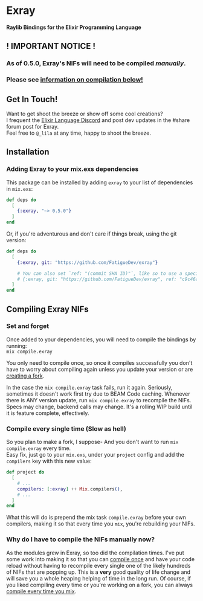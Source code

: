 # Exray

**Raylib Bindings for the Elixir Programming Language**

## ! IMPORTANT NOTICE !
### As of 0.5.0, Exray's NIFs will need to be compiled _manually_.
### Please see [information on compilation below!](#compiling-exray-nifs)

## Get In Touch!
Want to get shoot the breeze or show off some cool creations?\
I frequent the [Elixir Language Discord](https://discord.gg/elixir) and post dev updates in the #share forum post for Exray.\
Feel free to `@_lila` at any time, happy to shoot the breeze.

## Installation

### Adding Exray to your mix.exs dependencies

This package can be installed by adding `exray` to your list of dependencies in `mix.exs`:

```elixir
def deps do
  [
    {:exray, "~> 0.5.0"}
  ]
end
```

Or, if you're adventurous and don't care if things break, using the git version:

```elixir
def deps do
  [
    {:exray, git: "https://github.com/FatigueDev/exray"}

    # You can also set `ref: "(commit SHA ID)"`, like so to use a specific commit!
    # {:exray, git: "https://github.com/FatigueDev/exray", ref: "c9c46aa645b0c0964e6d28dc24d6557ee7d258a3"}
  ]
end
```


## Compiling Exray NIFs

### Set and forget

Once added to your dependencies, you will need to compile the bindings by running:\
`mix compile.exray`

You only need to compile once, so once it compiles successfully you don't have to worry about compiling again unless you update your version or are [creating a fork](#compile-every-single-time-slow-as-hell).

In the case the `mix compile.exray` task fails, run it again. Seriously, sometimes it doesn't work first try due to BEAM Code caching. Whenever there is ANY version update, run `mix compile.exray` to recompile the NIFs. Specs may change, backend calls may change. It's a rolling WIP build until it is feature complete, effectively.

### Compile every single time (Slow as hell)

So you plan to make a fork, I suppose- And you don't want to run `mix compile.exray` every time.\
Easy fix, just go to your `mix.exs`, under your `project` config and add the `compilers` key with this new value:

```elixir
def project do
  [
    # ...
    compilers: [:exray] ++ Mix.compilers(),
    # ...
  ]
end
```

What this will do is prepend the mix task `compile.exray` before your own compilers, making it so that every time you `mix`, you're rebuilding your NIFs.

### Why do I have to compile the NIFs manually now?

As the modules grew in Exray, so too did the compilation times. I've put some work into making it so that you can [compile once](#compile-exrays-nif-bindings---set-and-forget) and have your code reload without having to recompile every single one of the likely hundreds of NIFs that are popping up. This is a **very** good quality of life change and will save you a whole heaping helping of time in the long run. Of course, if you liked compiling every time or you're working on a fork, you can always [compile every time you mix](#compile-exrays-nif-bindings---compile-every-single-time-slow-as-hell).